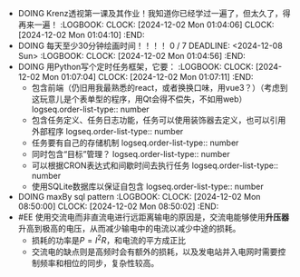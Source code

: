 - DOING Krenz透视第一课及其作业！我知道你已经学过一遍了，但太久了，得再来一遍！
  :LOGBOOK:
  CLOCK: [2024-12-02 Mon 01:04:06]
  CLOCK: [2024-12-02 Mon 01:04:10]
  :END:
- DOING 每天至少30分钟绘画时间！！！！ 0 / 7
  DEADLINE: <2024-12-08 Sun>
  :LOGBOOK:
  CLOCK: [2024-12-02 Mon 01:04:56]
  :END:
- DOING 用Python写个定时任务框架，它要：
  :LOGBOOK:
  CLOCK: [2024-12-02 Mon 01:07:04]
  CLOCK: [2024-12-02 Mon 01:07:11]
  :END:
	- 包含前端（仍旧用我最熟悉的react，或者换换口味，用vue3？）（考虑到这玩意儿是个表单型的程序，用Qt会得不偿失，不如用web）
	  logseq.order-list-type:: number
	- 包含任务定义、任务日志功能，任务可以使用装饰器去定义，也可以引用外部程序
	  logseq.order-list-type:: number
	- 任务要有自己的存储机制
	  logseq.order-list-type:: number
	- 同时包含“目标”管理？
	  logseq.order-list-type:: number
	- 可以根据CRON表达式和间歇时间去执行任务
	  logseq.order-list-type:: number
	- 使用SQLite数据库以保证自包含
	  logseq.order-list-type:: number
- DOING maxBy sql pattern
  :LOGBOOK:
  CLOCK: [2024-12-02 Mon 08:50:00]
  CLOCK: [2024-12-02 Mon 08:50:02]
  :END:
- #EE 使用交流电而非直流电进行远距离输电的原因是，交流电能够使用**升压器**升高到极高的电压，从而减少输电中的电流以减少中途的损耗。
	- 损耗的功率是$P=I^2R$，和电流的平方成正比
	- 交流电的缺点则是高频时会有额外的损耗，以及发电站并入电网时需要控制频率和相位的同步，复杂性较高。